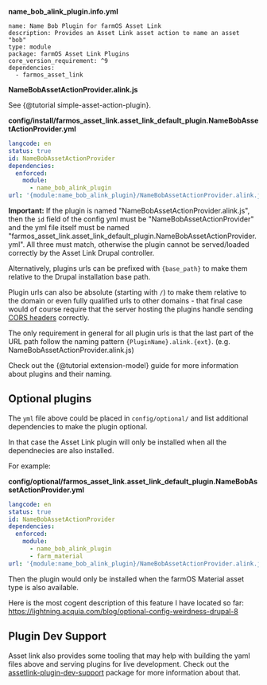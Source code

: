 **name_bob_alink_plugin.info.yml**

```
name: Name Bob Plugin for farmOS Asset Link
description: Provides an Asset Link asset action to name an asset "bob"
type: module
package: farmOS Asset Link Plugins
core_version_requirement: ^9
dependencies:
  - farmos_asset_link
```

**NameBobAssetActionProvider.alink.js**

See {@tutorial simple-asset-action-plugin}.

**config/install/farmos_asset_link.asset_link_default_plugin.NameBobAssetActionProvider.yml**

```yml
langcode: en
status: true
id: NameBobAssetActionProvider
dependencies:
  enforced:
    module:
      - name_bob_alink_plugin
url: '{module:name_bob_alink_plugin}/NameBobAssetActionProvider.alink.js'
```

**Important:** If the plugin is named "NameBobAssetActionProvider.alink.js", then the `id` field of the config yml must be
"NameBobAssetActionProvider" and the yml file itself must be named "farmos_asset_link.asset_link_default_plugin.NameBobAssetActionProvider.yml".
All three must match, otherwise the plugin cannot be served/loaded correctly by the Asset Link Drupal controller.

Alternatively, plugins urls can be prefixed with `{base_path}` to make them relative to the Drupal installation base path.

Plugin urls can also be absolute (starting with `/`) to make them relative to the domain or even fully qualified urls to other domains - that final
case would of course require that the server hosting the plugins handle sending [CORS headers](https://developer.mozilla.org/en-US/docs/Web/HTTP/CORS) correctly.

The only requirement in general for all plugin urls is that the last part of the URL path follow the naming pattern `{PluginName}.alink.{ext}`.
(e.g. NameBobAssetActionProvider.alink.js)

Check out the {@tutorial extension-model} guide for more information about plugins and their naming.

## Optional plugins

The `yml` file above could be placed in `config/optional/` and list additional dependencies to make the plugin optional.

In that case the Asset Link plugin will only be installed when all the dependnecies are also installed.

For example:

**config/optional/farmos_asset_link.asset_link_default_plugin.NameBobAssetActionProvider.yml**

```yml
langcode: en
status: true
id: NameBobAssetActionProvider
dependencies:
  enforced:
    module:
      - name_bob_alink_plugin
      - farm_material
url: '{module:name_bob_alink_plugin}/NameBobAssetActionProvider.alink.js'
```

Then the plugin would only be installed when the farmOS Material asset type is also available.

Here is the most cogent description of this feature I have located so far: https://lightning.acquia.com/blog/optional-config-weirdness-drupal-8

## Plugin Dev Support

Asset link also provides some tooling that may help with building the yaml files above and serving plugins for live development. Check
out the [assetlink-plugin-dev-support](https://www.npmjs.com/package/assetlink-plugin-dev-support) package for more information about that.
